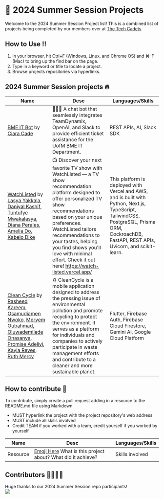 # 🔗 2024 Summer Session Projects 
Welcome to the 2024 Summer Session Project list! This is a combined list of projects being completed by our members over at [The Tech Cadets](https://thetechcadets.notion.site/d540680ca659440cbdce60cdf637a2f5?v=84eae2822aa949278e21a24940561ff3).

## How to Use ‼️
1. In your browser, hit Ctrl+F (Windows, Linux, and Chrome OS) and ⌘-F (Mac) to bring up the find bar on the page.
2. Type in a keyword or title to locate a project.
3. Browse projects repositories via hyperlinks.

## 2024 Summer Session projects 🔥
| Name  | Desc  | Languages/Skills  |
|-----------|-----------|-----------|
| [BME IT Bot](https://github.com/ciaracade/bme-it-slack-bot) by [Ciara Cade](https://github.com/ciaracade) | 👩🏽‍💻 A chat bot that seamlessly integrates TeamDynamix, OpenAI, and Slack to provide efficient ticket assistance for the UofM BME IT Department. | REST APIs, AI, Slack SDK |
| [WatchListed](https://github.com/siaxvii/WatchListed) by [Lasya Yakkala](https://github.com/siaxvii), [Daniyal Kashif](https://github.com/dkashif), [Tuntufye Mwakalasya](https://github.com/Tmwakalasya), [Diana Perales](https://github.com/dgarciaperales), [Amelia Do](https://github.com/dntrAnh), [Kabelo Dike](https://github.com/dike12) | 📺 Discover your next favorite TV show with WatchListed — a TV show recommendation platform designed to offer personalized TV show recommendations based on your unique preferences. WatchListed tailors recommendations to your tastes, helping you find shows you'll love with minimal effort. Check it out here! https://watch-listed.vercel.app/ | This platform is deployed with Vercel and AWS, and is built with Python, Next.js, TypeScript, TailwindCSS, PostgreSQL, Prisma ORM, CockroachDB, FastAPI, REST APIs, Uvicorn, and scikit-learn.| 
| [Clean Cycle](https://github.com/rkareem2/Clean-Cycle_flutter-app) by [Rasheed Kareem](https://github.com/rkareem2), [Osamudiamen Nwoko](https://github.com/charles-55), [Meryem Oubahmad](https://github.com/meryem071), [Oluwademilade Onasanya](https://github.com/Demil-05), [Promise Adeliyi](https://github.com/promiseadeliyi), [Kayla Reyes](https://github.com/kreyes21), [Ruth Mercy](https://github.com/RuTh-git) | ♻️ CleanCycle is a mobile application designed to address the pressing issue of environmental pollution and promote recycling to protect the environment. It serves as a platform for individuals and companies to actively participate in waste management efforts and contribute to a cleaner and more sustainable planet. | Flutter, Firebase Auth, Firebase Cloud Firestore, Gemini AI, Google Cloud Platform |


## How to contribute 👀
To contribute, simply create a pull request adding in a resource to the README.md file using Markdown

- MUST hyperlink the project with the project repository's web address
- MUST include all skills involved
- Credit TEAM if you worked with a team, credit yourself if you worked by yourself

| Name  | Desc  | Languages/Skills  |
|-----------|-----------|-----------|
| Resource | [Emoji Here](https://emojipedia.org/) What is this project about? What did it achieve? | Skills involved |


## Contributors 🫱🏾‍🫲🏻
Huge thanks to our 2024 Summer Session repo participants! <br>
<a href="https://github.com/The-Tech-Cadets/2024-Summer-Session-Projects/graphs/contributors">
  <img src="https://contrib.rocks/image?repo=The-Tech-Cadets/2024-Summer-Session-Projects" />
</a>


